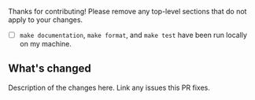 Thanks for contributing! Please remove any top-level sections that do not apply to your changes.

- [ ] `make documentation`, `make format`, and `make test` have been run locally on my machine.

## What's changed

Description of the changes here. Link any issues this PR fixes.
